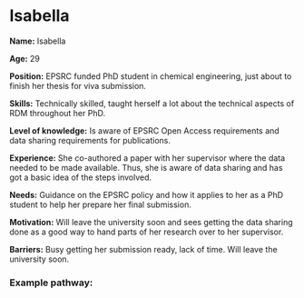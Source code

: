 # Isabella

**Name:** Isabella

**Age:** 29

**Position:** EPSRC funded PhD student in chemical engineering, just about to finish her thesis for viva submission.

**Skills:** Technically skilled, taught herself a lot about the technical aspects of RDM throughout her PhD.

**Level of knowledge:** Is aware of EPSRC Open Access requirements and data sharing requirements for publications.

**Experience:** She co-authored a paper with her supervisor where the data needed to be made available. Thus, she is aware of data sharing and has got a basic idea of the steps involved.

**Needs:** Guidance on the EPSRC policy and how it applies to her as a PhD student to help her prepare her final submission.

**Motivation:** Will leave the university soon and sees getting the data sharing done as a good way to hand parts of her research over to her supervisor.

**Barriers:** Busy getting her submission ready, lack of time. Will leave the university soon.


### Example pathway:
